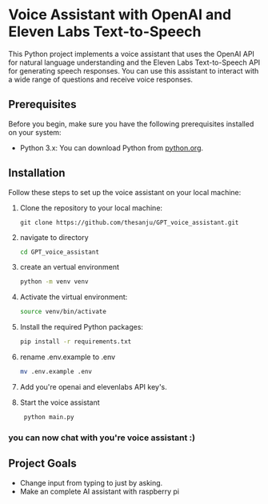 # Voice Assistant with OpenAI and Eleven Labs Text-to-Speech

This Python project implements a voice assistant that uses the OpenAI API for natural language understanding and the Eleven Labs Text-to-Speech API for generating speech responses. You can use this assistant to interact with a wide range of questions and receive voice responses. 

## Prerequisites

Before you begin, make sure you have the following prerequisites installed on your system:

- Python 3.x: You can download Python from [python.org](https://www.python.org/downloads/).

## Installation

Follow these steps to set up the voice assistant on your local machine:

1. Clone the repository to your local machine:
   
   ```shell
   git clone https://github.com/thesanju/GPT_voice_assistant.git
   ```


3. navigate to directory
   
    ```bash
    cd GPT_voice_assistant


2. create an vertual environment
   
   ```bash
   python -m venv venv

4. Activate the virtual environment:

    ```bash
    source venv/bin/activate

5. Install the required Python packages:

    ```bash
    pip install -r requirements.txt

6. rename .env.example to .env
   
   ```bash
   mv .env.example .env

7. Add you're openai and elevenlabs API key's.

8. Start the voice assistant
   ```bash
    python main.py
### you can now chat with you're voice assistant :)

## Project Goals
- Change input from typing to just by asking.
- Make an complete AI assistant with raspberry pi 


